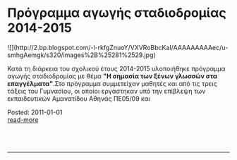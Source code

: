 
<h1>Πρόγραμμα αγωγής σταδιοδρομίας 2014-2015</h1>
![](http://2.bp.blogspot.com/-l-rkfgZnuoY/VXVRoBbcKaI/AAAAAAAAAec/u-smhgAemgk/s320/images%2B%25281%2529.jpg)  

Κατά τη διάρκεια του σχολικού έτους 2014-2015 υλοποιήθηκε πρόγραμμα αγωγής σταδιοδρομίας με θέμα **"Η σημασία των ξένων γλωσσών στα επαγγέλματα"**.Στο πρόγραμμα συμμετείχαν μαθητές και από τις τρεις τάξεις του Γυμνασίου, οι οποίοι εργάστηκαν υπό την επίβλεψη των εκπαιδευτικών Αμανατίδου Αθηνάς ΠΕ05/09 και
<br>
<div class='readmore'>
Posted: 2011-01-01
<br><a class="readmorelink" href="../gymnasioker4.github.io-master/oldposts/cob006.md">read-more</a><br>
<br><br><br>
</div>
<hr>

